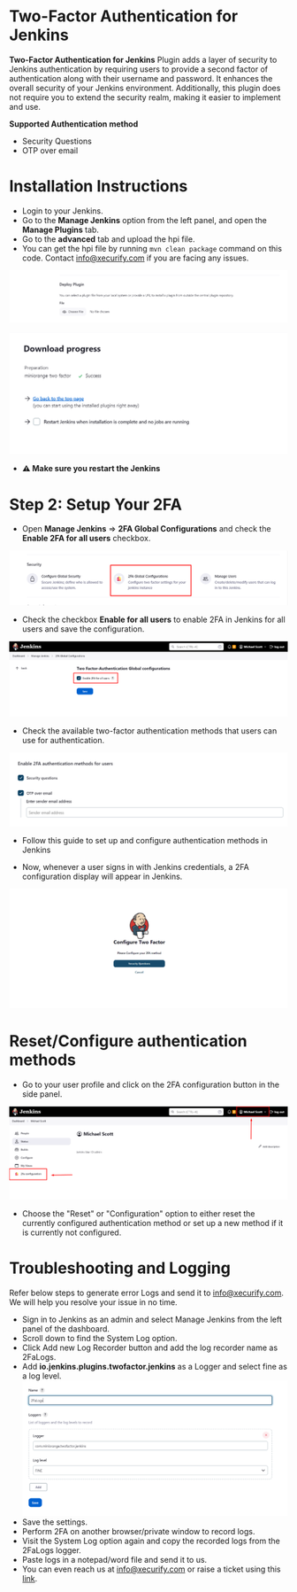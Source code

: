 # Two-Factor Authentication for Jenkins

**Two-Factor Authentication for Jenkins** Plugin adds a layer of security to Jenkins authentication by requiring users
to provide a second factor of authentication along with their username and password.
It enhances the overall security of your Jenkins environment. Additionally, this plugin does not require you to extend the security realm, making it easier to implement and use.

**Supported Authentication method**

* Security Questions
* OTP over email

# Installation Instructions

* Login to your Jenkins.
* Go to the **Manage Jenkins** option from the left panel, and open the **Manage Plugins** tab.
* Go to the **advanced** tab and upload the hpi file.
* You can get the hpi file by running ```mvn clean package``` command on this code. Contact info@xecurify.com if you are
  facing any issues.

![image_1](docs/images/configuration/upload_plugin.png)

![image_2](docs/images/configuration/installation_success.png)
*  **⚠️   Make sure you restart the Jenkins**

# Step 2: Setup Your 2FA

* Open **Manage Jenkins** => **2FA Global Configurations** and check the **Enable 2FA for all users** checkbox.

![image_3](docs/images/configuration/configure_gobal_section.png)

* Check the checkbox **Enable for all users** to enable 2FA  in Jenkins for all users and save the configuration.
 
![image_5](docs/images/configuration/enable_2fa.png)

* Check the available two-factor authentication methods that users can use for authentication.

![image_6](docs/images/configuration/enable_security_methods.png)

[//]: # (todo Give link to the setup guide for OTP over email in **this**.&#41;)
* Follow this guide to set up and configure authentication methods in Jenkins

* Now, whenever a user signs in with Jenkins credentials, a 2FA configuration display will appear in Jenkins.

![image_7](docs/images/configuration/inline2FA.png)

# Reset/Configure authentication methods

* Go to your user profile and click on the 2FA configuration button in the side panel. 

![image_8](docs/images/configuration/reset_2FA.png)

* Choose the "Reset" or "Configuration" option to either reset the currently configured authentication method or set up a new method if it is currently not configured.

# Troubleshooting and Logging

Refer below steps to generate error Logs and send it to info@xecurify.com. We will help you
resolve your issue in no time.

* Sign in to Jenkins as an admin and select Manage Jenkins from the left panel of the dashboard.
* Scroll down to find the System Log option.
* Click Add new Log Recorder button and add the log recorder name as 2FaLogs.
* Add **io.jenkins.plugins.twofactor.jenkins** as a Logger and select fine as a log level.
  ![image_9](docs/images/troubleshooting/logger_record.png)
* Save the settings. 
* Perform 2FA on another browser/private window to record logs. 
* Visit the System Log option again and copy the recorded logs from the 2FaLogs logger. 
* Paste logs in a notepad/word file and send it to us. 
* You can even reach us at info@xecurify.com or raise a ticket using this [link](https://miniorange.atlassian.net/servicedesk/customer/portal/2%22).
